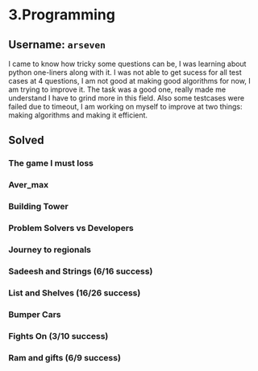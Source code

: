 # 3.Programming
## Username: __```arseven```__

I came to know how tricky some questions can be, I was learning about python one-liners along with it. I was not able to get sucess for all test cases at 4 questions, I am not good at making good algorithms for now, I am trying to improve it. The task was a good one, really made me understand I have to grind more in this field. Also some testcases were failed due to timeout, I am working on myself to improve at two things: making algorithms and making it efficient.
## **Solved**
### The game I must loss
### Aver_max
### Building Tower
### Problem Solvers vs Developers
### Journey to regionals
### Sadeesh and Strings (6/16 success)
### List and Shelves    (16/26 success)
### Bumper Cars
### Fights On (3/10 success)
### Ram and gifts (6/9 success)





